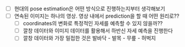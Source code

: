 - [ ] 현대의 pose estimation은 어떤 방식으로 진행하는지부터 생각해보기
- [ ] 연속된 이미지는 하나의 영상. 영상 내에서 prediction을 할 때 어떤 원리로?? 
	- [ ] coordinates의 변화로 특정적인 자세를 예측할 수 있지 않을까?? 
	- [ ] 깔창 데이터와 이미지 데이터를 활용해서 하반신 자세 예측을 진행한다
	- [ ] 깔창 데이터와 가장 밀접한 것은 발바닥 - 발목 - 무릎 - 허벅지 